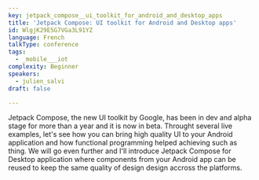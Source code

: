 ```yaml
---
key: jetpack_compose__ui_toolkit_for_android_and_desktop_apps
title: 'Jetpack Compose: UI toolkit for Android and Desktop apps'
id: WlgjK29E5G7VGa3L91YZ
language: French
talkType: conference
tags:
  - _mobile___iot
complexity: Beginner
speakers:
  - julien_salvi
draft: false

---
```


Jetpack Compose, the new UI toolkit by Google, has been in dev and alpha stage for more than a year and it is now in beta. Throught several live examples, let's see how you can bring high quality UI to your Android application and how functional programming helped achieving such as thing. We will go even further and I'll introduce Jetpack Compose for Desktop application where components from your Android app can be reused to keep the same quality of design design accross the platforms.